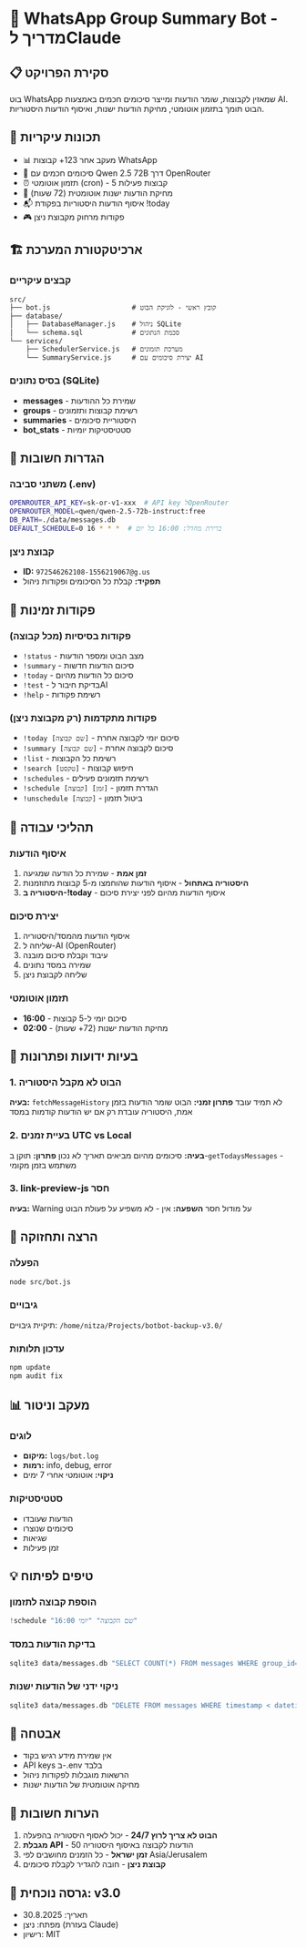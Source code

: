 # 🤖 WhatsApp Group Summary Bot - מדריך לClaude

## 📋 סקירת הפרויקט
בוט WhatsApp שמאזין לקבוצות, שומר הודעות ומייצר סיכומים חכמים באמצעות AI. הבוט תומך בתזמון אוטומטי, מחיקת הודעות ישנות, ואיסוף הודעות היסטוריות.

## 🎯 תכונות עיקריות
- 📊 מעקב אחר 123+ קבוצות WhatsApp
- 🤖 סיכומים חכמים עם Qwen 2.5 72B דרך OpenRouter
- ⏰ תזמון אוטומטי (cron) - 5 קבוצות פעילות
- 🧹 מחיקת הודעות ישנות אוטומטית (72 שעות)
- 📬 איסוף הודעות היסטוריות בפקודת !today
- 🎮 פקודות מרחוק מקבוצת ניצן

## 🏗️ ארכיטקטורת המערכת

### קבצים עיקריים
```
src/
├── bot.js                    # קובץ ראשי - לוגיקת הבוט
├── database/
│   ├── DatabaseManager.js    # ניהול SQLite
│   └── schema.sql            # סכמת הנתונים
└── services/
    ├── SchedulerService.js   # מערכת תזמונים
    └── SummaryService.js     # יצירת סיכומים עם AI
```

### בסיס נתונים (SQLite)
- **messages** - שמירת כל ההודעות
- **groups** - רשימת קבוצות ותזמונים
- **summaries** - היסטוריית סיכומים
- **bot_stats** - סטטיסטיקות יומיות

## 🔧 הגדרות חשובות

### משתני סביבה (.env)
```bash
OPENROUTER_API_KEY=sk-or-v1-xxx  # API key לOpenRouter
OPENROUTER_MODEL=qwen/qwen-2.5-72b-instruct:free
DB_PATH=./data/messages.db
DEFAULT_SCHEDULE=0 16 * * *  # ברירת מחדל: 16:00 כל יום
```

### קבוצת ניצן
- **ID:** `972546262108-1556219067@g.us`
- **תפקיד:** קבלת כל הסיכומים ופקודות ניהול

## 📱 פקודות זמינות

### פקודות בסיסיות (מכל קבוצה)
- `!status` - מצב הבוט ומספר הודעות
- `!summary` - סיכום הודעות חדשות
- `!today` - סיכום כל הודעות מהיום
- `!test` - בדיקת חיבור לAI
- `!help` - רשימת פקודות

### פקודות מתקדמות (רק מקבוצת ניצן)
- `!today [שם קבוצה]` - סיכום יומי לקבוצה אחרת
- `!summary [שם קבוצה]` - סיכום לקבוצה אחרת
- `!list` - רשימת כל הקבוצות
- `!search [טקסט]` - חיפוש קבוצות
- `!schedules` - רשימת תזמונים פעילים
- `!schedule [קבוצה] [זמן]` - הגדרת תזמון
- `!unschedule [קבוצה]` - ביטול תזמון

## 🔄 תהליכי עבודה

### איסוף הודעות
1. **זמן אמת** - שמירת כל הודעה שמגיעה
2. **היסטוריה באתחול** - איסוף הודעות שהוחמצו מ-5 קבוצות מתוזמנות
3. **היסטוריה ב-!today** - איסוף הודעות מהיום לפני יצירת סיכום

### יצירת סיכום
1. איסוף הודעות מהמסד/היסטוריה
2. שליחה ל-AI (OpenRouter)
3. עיבוד וקבלת סיכום מובנה
4. שמירה במסד נתונים
5. שליחה לקבוצת ניצן

### תזמון אוטומטי
- **16:00** - סיכום יומי ל-5 קבוצות
- **02:00** - מחיקת הודעות ישנות (72+ שעות)

## 🐛 בעיות ידועות ופתרונות

### 1. הבוט לא מקבל היסטוריה
**בעיה:** `fetchMessageHistory` לא תמיד עובד
**פתרון זמני:** הבוט שומר הודעות בזמן אמת, היסטוריה עובדת רק אם יש הודעות קודמות במסד

### 2. בעיית זמנים UTC vs Local
**בעיה:** סיכומים מהיום מביאים תאריך לא נכון
**פתרון:** תוקן ב-`getTodaysMessages` - משתמש בזמן מקומי

### 3. link-preview-js חסר
**בעיה:** Warning על מודול חסר
**השפעה:** אין - לא משפיע על פעולת הבוט

## 🚀 הרצה ותחזוקה

### הפעלה
```bash
node src/bot.js
```

### גיבויים
תיקיית גיבויים: `/home/nitza/Projects/botbot-backup-v3.0/`

### עדכון תלותות
```bash
npm update
npm audit fix
```

## 📊 מעקב וניטור

### לוגים
- **מיקום:** `logs/bot.log`
- **רמות:** info, debug, error
- **ניקוי:** אוטומטי אחרי 7 ימים

### סטטיסטיקות
- הודעות שעובדו
- סיכומים שנוצרו
- שגיאות
- זמן פעילות

## 💡 טיפים לפיתוח

### הוספת קבוצה לתזמון
```javascript
!schedule "שם הקבוצה" "יומי 16:00"
```

### בדיקת הודעות במסד
```bash
sqlite3 data/messages.db "SELECT COUNT(*) FROM messages WHERE group_id='GROUP_ID'"
```

### ניקוי ידני של הודעות ישנות
```bash
sqlite3 data/messages.db "DELETE FROM messages WHERE timestamp < datetime('now', '-72 hours')"
```

## 🔐 אבטחה
- אין שמירת מידע רגיש בקוד
- API keys ב-.env בלבד
- הרשאות מוגבלות לפקודות ניהול
- מחיקה אוטומטית של הודעות ישנות

## 📝 הערות חשובות
1. **הבוט לא צריך לרוץ 24/7** - יכול לאסוף היסטוריה בהפעלה
2. **מגבלת API** - 50 הודעות לקבוצה באיסוף היסטוריה
3. **זמן ישראל** - כל הזמנים מחושבים לפי Asia/Jerusalem
4. **קבוצת ניצן** - חובה להגדיר לקבלת סיכומים

## 🎉 גרסה נוכחית: v3.0
- תאריך: 30.8.2025
- מפתח: ניצן (בעזרת Claude)
- רישיון: MIT